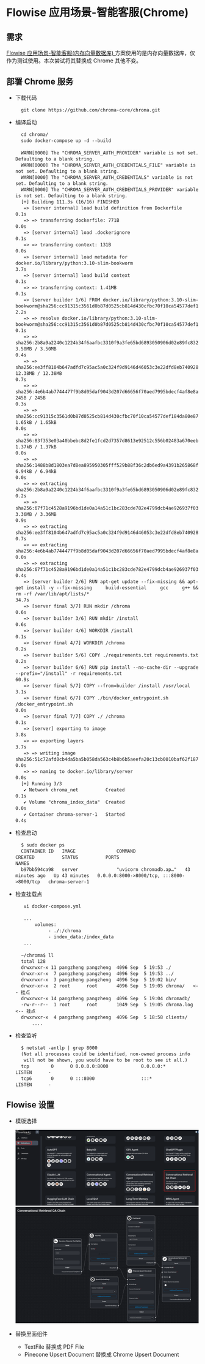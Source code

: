 # Flowise 应用场景-智能客服(Chrome)
## 需求
[Flowise 应用场景-智能客服(内存向量数据库)
](https://github.com/pangzheng/BOOKS/blob/master/%E6%8A%80%E6%9C%AF/AI/FlowiseAI/Flowise%20%E5%BA%94%E7%94%A8%E5%9C%BA%E6%99%AF-%E6%99%BA%E8%83%BD%E5%AE%A2%E6%9C%8D(%E5%86%85%E5%AD%98%E5%90%91%E9%87%8F%E6%95%B0%E6%8D%AE%E5%BA%93).md) 方案使用的是内存向量数据库，仅作为测试使用。本次尝试将其替换成 Chrome 其他不变。
## 部署 Chrome 服务
- 下载代码

		git clone https://github.com/chroma-core/chroma.git
- 编译启动

		cd chroma/
		sudo docker-compose up -d --build
		 
		WARN[0000] The "CHROMA_SERVER_AUTH_PROVIDER" variable is not set. Defaulting to a blank string.
		WARN[0000] The "CHROMA_SERVER_AUTH_CREDENTIALS_FILE" variable is not set. Defaulting to a blank string.
		WARN[0000] The "CHROMA_SERVER_AUTH_CREDENTIALS" variable is not set. Defaulting to a blank string.
		WARN[0000] The "CHROMA_SERVER_AUTH_CREDENTIALS_PROVIDER" variable is not set. Defaulting to a blank string.
		[+] Building 111.3s (16/16) FINISHED
		 => [server internal] load build definition from Dockerfile                                                                                                                                                                              0.1s
		 => => transferring dockerfile: 771B                                                                                                                                                                                                     0.0s
		 => [server internal] load .dockerignore                                                                                                                                                                                                 0.1s
		 => => transferring context: 131B                                                                                                                                                                                                        0.0s
		 => [server internal] load metadata for docker.io/library/python:3.10-slim-bookworm                                                                                                                                                      3.7s
		 => [server internal] load build context                                                                                                                                                                                                 0.1s
		 => => transferring context: 1.41MB                                                                                                                                                                                                      0.1s
		 => [server builder 1/6] FROM docker.io/library/python:3.10-slim-bookworm@sha256:cc91315c3561d0b87d0525cb814d430cfbc70f10ca54577def184da80e87c1db                                                                                        2.2s
		 => => resolve docker.io/library/python:3.10-slim-bookworm@sha256:cc91315c3561d0b87d0525cb814d430cfbc70f10ca54577def184da80e87c1db                                                                                                       0.1s
		 => => sha256:2b8a9a2240c1224b34f6aafbc3310f9a3fe65bd6893050906d02e89fc8326aa9 3.50MB / 3.50MB                                                                                                                                           0.4s
		 => => sha256:ee3ff8104b647adfd7c95ac5a0c324f9d9146d46053c3e22dfd8eb740928f2be 12.38MB / 12.38MB                                                                                                                                         0.7s
		 => => sha256:4e6b4ab7744477f9b8d05daf9043d207d66656f70aed7995bdecf4af8e8ab1f4 245B / 245B                                                                                                                                               0.3s
		 => => sha256:cc91315c3561d0b87d0525cb814d430cfbc70f10ca54577def184da80e87c1db 1.65kB / 1.65kB                                                                                                                                           0.0s
		 => => sha256:83f353e03a40bbebc8d2fe1fcd2d7357d8613e92512c556b02483a670eeb7211 1.37kB / 1.37kB                                                                                                                                           0.0s
		 => => sha256:1488b8d1803ea7d8ea895950305fff529b88f36c2db6ed9a4391b265868f0d60 6.94kB / 6.94kB                                                                                                                                           0.0s
		 => => extracting sha256:2b8a9a2240c1224b34f6aafbc3310f9a3fe65bd6893050906d02e89fc8326aa9                                                                                                                                                0.2s
		 => => sha256:67f71c4528a9196bd1de0a14a51c1bc283cde782e4799dcb4ae926937f03d701 3.36MB / 3.36MB                                                                                                                                           0.9s
		 => => extracting sha256:ee3ff8104b647adfd7c95ac5a0c324f9d9146d46053c3e22dfd8eb740928f2be                                                                                                                                                0.7s
		 => => extracting sha256:4e6b4ab7744477f9b8d05daf9043d207d66656f70aed7995bdecf4af8e8ab1f4                                                                                                                                                0.0s
		 => => extracting sha256:67f71c4528a9196bd1de0a14a51c1bc283cde782e4799dcb4ae926937f03d701                                                                                                                                                0.4s
		 => [server builder 2/6] RUN apt-get update --fix-missing && apt-get install -y --fix-missing     build-essential     gcc     g++ &&     rm -rf /var/lib/apt/lists/*                                                                    34.7s
		 => [server final 3/7] RUN mkdir /chroma                                                                                                                                                                                                 0.6s
		 => [server builder 3/6] RUN mkdir /install                                                                                                                                                                                              0.6s
		 => [server builder 4/6] WORKDIR /install                                                                                                                                                                                                0.1s
		 => [server final 4/7] WORKDIR /chroma                                                                                                                                                                                                   0.2s
		 => [server builder 5/6] COPY ./requirements.txt requirements.txt                                                                                                                                                                        0.2s
		 => [server builder 6/6] RUN pip install --no-cache-dir --upgrade --prefix="/install" -r requirements.txt                                                                                                                               60.9s
		 => [server final 5/7] COPY --from=builder /install /usr/local                                                                                                                                                                           3.1s
		 => [server final 6/7] COPY ./bin/docker_entrypoint.sh /docker_entrypoint.sh                                                                                                                                                             0.0s
		 => [server final 7/7] COPY ./ /chroma                                                                                                                                                                                                   0.1s
		 => [server] exporting to image                                                                                                                                                                                                          3.8s
		 => => exporting layers                                                                                                                                                                                                                  3.7s
		 => => writing image sha256:51c72afd0cb4da5ba5b058da563c4b8b6b5aeefa20c13cb0010baf62f187d51d                                                                                                                                             0.0s
		 => => naming to docker.io/library/server                                                                                                                                                                                                0.0s
		[+] Running 3/3
		 ✔ Network chroma_net          Created                                                                                                                                                                                                   0.1s
		 ✔ Volume "chroma_index_data"  Created                                                                                                                                                                                                   0.0s
		 ✔ Container chroma-server-1   Started                                                                                                                                                                                                   0.4s

- 检查启动

		$ sudo docker ps
		CONTAINER ID   IMAGE               COMMAND                  CREATED          STATUS          PORTS                                       NAMES
		b97bb594ca98   server              "uvicorn chromadb.ap…"   43 minutes ago   Up 43 minutes   0.0.0.0:8000->8000/tcp, :::8000->8000/tcp   chroma-server-1
- 检查挂载点

		 vi docker-compose.yml
		 
		 ...
		     volumes:
			      - ./:/chroma
			      - index_data:/index_data
		 ...

		~/chroma$ ll
		total 128
		drwxrwxr-x 11 pangzheng pangzheng  4096 Sep  5 19:53 ./
		drwxr-xr-x  7 pangzheng pangzheng  4096 Sep  5 19:53 ../
		drwxrwxr-x  3 pangzheng pangzheng  4096 Sep  5 19:02 bin/
		drwxr-xr-x  2 root      root       4096 Sep  5 19:05 chroma/   <-- 挂点
		drwxrwxr-x 14 pangzheng pangzheng  4096 Sep  5 19:04 chromadb/
		-rw-r--r--  1 root      root       1049 Sep  5 19:05 chroma.log <-- 挂点
		drwxrwxr-x  4 pangzheng pangzheng  4096 Sep  5 18:58 clients/
            ....
- 检查监听

		$ netstat -antlp | grep 8000
		(Not all processes could be identified, non-owned process info
		 will not be shown, you would have to be root to see it all.)
		tcp        0      0 0.0.0.0:8000            0.0.0.0:*               LISTEN      -
		tcp6       0      0 :::8000                 :::*                    LISTEN      -
		
		
## Flowise 设置
- 模版选择 

	![](./pic/chroma.png)	
	![](./pic/chroma1.png)
- 替换里面组件
	- TextFile 替换成 PDF File
	- Pinecone Upsert Document 替换成 Chrome Upsert Document 			
			